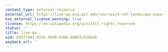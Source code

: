 ```yaml
---
content_type: external-resource
external_url: https://live-qa.ocw.mit.edu/courses/4-s67-landscape-experience-seminar-in-land-art-fall-2016/
has_external_license_warning: true
license: https://en.wikipedia.org/wiki/All_rights_reserved
status: ''
title: live-qa
uid: bd5ff941-9156-4b98-93bb-66897c03b8ab
wayback_url: ''
---
```

